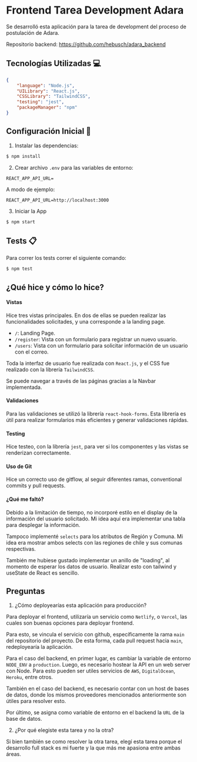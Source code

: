 # Frontend Tarea Development Adara

Se desarrolló esta aplicación para la tarea de development del proceso de postulación de Adara.

Repositorio backend: https://github.com/hebusch/adara_backend

## Tecnologías Utilizadas :computer:

```json
{
    "language": "Node.js",
    "UILibrary": "React.js",
    "CSSLibrary": "TailwindCSS",
    "testing": "jest",
    "packageManager": "npm"
}
```

## Configuración Inicial :wrench:

1. Instalar las dependencias:

```bash
$ npm install
```

2. Crear archivo `.env` para las variables de entorno:

```env
REACT_APP_API_URL=
```

A modo de ejemplo:

```env
REACT_APP_API_URL=http://localhost:3000
```

3. Iniciar la App

```bash
$ npm start
```

## Tests :clipboard:

Para correr los tests correr el siguiente comando:

```bash
$ npm test
```

## ¿Qué hice y cómo lo hice?

#### Vistas

Hice tres vistas principales. En dos de ellas se pueden realizar las funcionalidades solicitades, y una corresponde a la landing page. 

* `/`: Landing Page.
* `/register`: Vista con un formulario para registrar un nuevo usuario.
* `/users`: Vista con un formulario para solicitar información de un usuario con el correo.

Toda la interfaz de usuario fue realizada con `React.js`, y el CSS fue realizado con la librería `TailwindCSS`.

Se puede navegar a través de las páginas gracias a la Navbar implementada.

#### Validaciones

Para las validaciones se utilizó la librería `react-hook-forms`. Esta librería es útil para realizar formularios más eficientes y generar validaciones rápidas.

#### Testing

Hice testeo, con la librería `jest`, para ver si los componentes y las vistas se renderizan correctamente.

#### Uso de Git

Hice un correcto uso de gitflow, al seguir diferentes ramas, conventional commits y pull requests.

#### ¿Qué me faltó?

Debido a la limitación de tiempo, no incorporé estilo en el display de la información del usuario solicitado. Mi idea aquí era implementar una tabla para desplegar la información.

Tampoco implementé `selects` para los atributos de Región y Comuna. Mi idea era mostrar ambos selects con las regiones de chile y sus comunas respectivas.

También me hubiese gustado implementar un anillo de "loading", al momento de esperar los datos de usuario. Realizar esto con tailwind y useState de React es sencillo.

## Preguntas

1. ¿Cómo deployearías esta aplicación para producción?

Para deployar el frontend, utilizaría un servicio como `Netlify`, o `Vercel`, las cuales son buenas opciones para deployar frontend. 

Para esto, se vincula el servicio con github, específicamente la rama `main` del repositorio del proyecto. De esta forma, cada pull request hacia `main`, redeployearía la aplicación. 

Para el caso del backend, en primer lugar, es cambiar la variable de entorno `NODE_ENV` a `production`. Luego, es necesario hostear la API en un web server con Node. Para esto pueden ser utiles servicios de `AWS`, `DigitalOcean`, `Heroku`, entre otros. 

También en el caso del backend, es necesario contar con un host de bases de datos, donde los mismos proveedores mencionados anteriormente son útiles para resolver esto.

Por último, se asigna como variable de entorno en el backend la `URL` de la base de datos.

2. ¿Por qué elegiste esta tarea y no la otra?

Si bien también se como resolver la otra tarea, elegí esta tarea porque el desarrollo full stack es mi fuerte y la que más me apasiona entre ambas áreas. 
